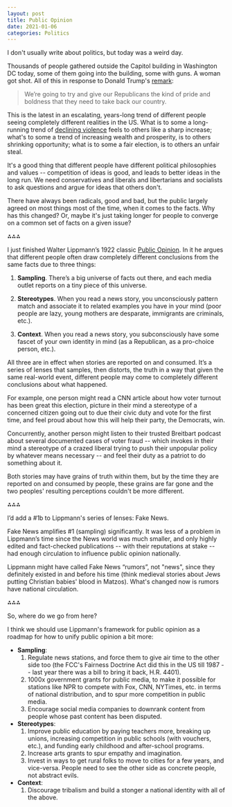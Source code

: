```yaml
---
layout: post
title: Public Opinion
date: 2021-01-06
categories: Politics
---
```


I don't usually write about politics, but today was a weird day.

Thousands of people gathered outside the Capitol building in Washington DC today, some of them going into the building, some with guns. A woman got shot. All of this in response to Donald Trump's [remark](https://www.usatoday.com/story/news/nation/2021/01/06/dc-protests-live-updates-trump-supporters-electoral-college-proud-boys/4126018001/):

> We’re going to try and give our Republicans the kind of pride and boldness that they need to take back our country.

This is the latest in an escalating, years-long trend of different people seeing completely different realities in the US. What is to some a long-running trend of [declining violence](https://longnow.org/seminars/02012/oct/08/decline-violence/) feels to others like a sharp increase; what's to some a trend of increasing wealth and prosperity, is to others shrinking opportunity; what is to some a fair election, is to others an unfair steal.

It's a good thing that different people have different political philosophies and values -- competition of ideas is good, and leads to better ideas in the long run. We need conservatives and liberals and libertarians and socialists to ask questions and argue for ideas that others don't.

There have always been radicals, good and bad, but the public largely agreed on most things most of the time, when it comes to the facts. Why has this changed? Or, maybe it's just taking longer for people to converge on a common set of facts on a given issue?

⁂⁂⁂

I just finished Walter Lippmann’s 1922 classic [Public Opinion](https://smile.amazon.com/Public-Opinion-Walter-Lippmann/dp/0684833271). In it he argues that different people often draw completely different conclusions from the same facts due to three things:

1. **Sampling**. There’s a big universe of facts out there, and each media outlet reports on a tiny piece of this universe.

2. **Stereotypes**. When you read a news story, you unconsciously pattern match and associate it to related examples you have in your mind (poor people are lazy, young mothers are desparate, immigrants are criminals, etc.).

3. **Context**. When you read a news story, you subconsciously have some fascet of your own identity in mind (as a Republican, as a pro-choice person, etc.).

All three are in effect when stories are reported on and consumed. It’s a series of lenses that samples, then distorts, the truth in a way that given the same real-world event, different people may come to completely different conclusions about what happened.

For example, one person might read a CNN article about how voter turnout has been great this election, picture in their mind a stereotype of a concerned citizen going out to due their civic duty and vote for the first time, and feel proud about how this will help their party, the Democrats, win.

Concurrently, another person might listen to their trusted Breitbart podcast about several documented cases of voter fraud -- which invokes in their mind a stereotype of a crazed liberal trying to push their unpopular policy by whatever means necessary -- and feel their duty as a patriot to do something about it.

Both stories may have grains of truth within them, but by the time they are reported on and consumed by people, these grains are far gone and the two peoples' resulting perceptions couldn't be more different.

⁂⁂⁂

I’d add a #1b to Lippmann's series of lenses: Fake News.

Fake News amplifies #1 (sampling) significantly. It was less of a problem in Lippmann’s time since the News world was much smaller, and only highly edited and fact-checked publications -- with their reputations at stake -- had enough circulation to influence public opinion nationally.

Lippmann might have called Fake News “rumors”, not "news", since they definitely existed in and before his time (think medieval stories about Jews putting Christian babies' blood in Matzos). What's changed now is rumors have national circulation.

⁂⁂⁂

So, where do we go from here?

I think we should use Lippmann's framework for public opinion as a roadmap for how to unify public opinion a bit more:

- **Sampling**:
  1. Regulate news stations, and force them to give air time to the other side too (the FCC's Fairness Doctrine Act did this in the US till 1987 -- last year there was a bill to bring it back, H.R. 4401).
  2. 1000x government grants for public media, to make it possible for stations like NPR to compete with Fox, CNN, NYTimes, etc. in terms of national distribution, and to spur more competition in public media.
  3. Encourage social media companies to downrank content from people whose past content has been disputed.
- **Stereotypes**:
  1. Improve public education by paying teachers more, breaking up unions, increasing competition in public schools (with vouchers, etc.), and funding early childhood and after-school programs.
  2. Increase arts grants to spur empathy and imagination.
  3. Invest in ways to get rural folks to move to cities for a few years, and vice-versa. People need to see the other side as concrete people, not abstract evils.
- **Context**:
  1. Discourage tribalism and build a stonger a national identity with all of the above.
